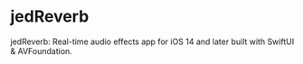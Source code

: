 # jedReverb
jedReverb: Real-time audio effects app for iOS 14 and later built with SwiftUI &amp; AVFoundation.
